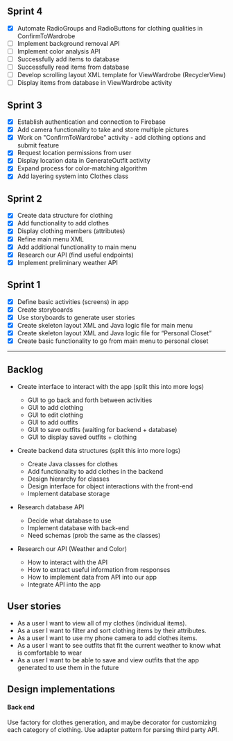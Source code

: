 ## Sprint 4
- [x] Automate RadioGroups and RadioButtons for clothing qualities in ConfirmToWardrobe
- [ ] Implement background removal API
- [ ] Implement color analysis API
- [ ] Successfully add items to database
- [ ] Successfully read items from database
- [ ] Develop scrolling layout XML template for ViewWardrobe (RecyclerView)
- [ ] Display items from database in ViewWardrobe activity

## Sprint 3
- [x] Establish authentication and connection to Firebase
- [x] Add camera functionality to take and store multiple pictures
- [x] Work on "ConfirmToWardrobe" activity - add clothing options and submit feature
- [x] Request location permissions from user
- [x] Display location data in GenerateOutfit activity
- [x] Expand process for color-matching algorithm
- [x] Add layering system into Clothes class

## Sprint 2

- [x] Create data structure for clothing
- [x] Add functionality to add clothes
- [x] Display clothing members (attributes)
- [x] Refine main menu XML
- [x] Add additional functionality to main menu
- [x] Research our API (find useful endpoints)
- [x] Implement preliminary weather API

## Sprint 1

- [x] Define basic activities (screens) in app
- [x] Create storyboards
- [x] Use storyboards to generate user stories
- [x] Create skeleton layout XML and Java logic file for main menu
- [x] Create skeleton layout XML and Java logic file for “Personal Closet”
- [x] Create basic functionality to go from main menu to personal closet

---

## Backlog

- Create interface to interact with the app (split this into more logs)
  - GUI to go back and forth between activities
  - GUI to add clothing
  - GUI to edit clothing
  - GUI to add outfits
  - GUI to save outfits (waiting for backend + database)
  - GUI to display saved outfits + clothing

- Create backend data structures (split this into more logs)
  - Create Java classes for clothes
  - Add functionality to add clothes in the backend
  - Design hierarchy for classes 
  - Design interface for object interactions with the front-end
  - Implement database storage

- Research database API
  - Decide what database to use
  - Implement database with back-end
  - Need schemas (prob the same as the classes)

- Research our API (Weather and Color)
  - How to interact with the API
  - How to extract useful information from responses
  - How to implement data from API into our app
  - Integrate API into the app

## User stories

- As a user I want to view all of my clothes (individual items).
- As a user I want to filter and sort clothing items by their attributes.
- As a user I want to use my phone camera to add clothes items.
- As a user I want to see outfits that fit the current weather to know what is comfortable to wear
- As a user I want to be able to save and view outfits that the app generated to use them in the future

## Design implementations

#### Back end

Use factory for clothes generation, and maybe decorator for customizing each category of clothing. Use adapter pattern for parsing third party API.
